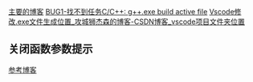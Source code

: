 [主要的博客](https://zhuanlan.zhihu.com/p/87864677)
[BUG1-找不到任务C/C++: g++.exe build active file](https://blog.csdn.net/qq_43663476/article/details/124903618)
[Vscode修改.exe文件生成位置_攻城狮杰森的博客-CSDN博客_vscode项目文件夹位置](https://blog.csdn.net/m0_51269961/article/details/119681249)


## 关闭函数参数提示
[参考博客](https://jingyan.baidu.com/article/7c6fb42868e324c1652c9046.html)
